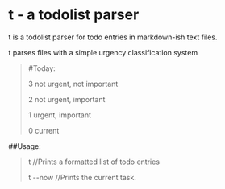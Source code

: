 t - a todolist parser
=====================

t is a todolist parser for todo entries in markdown-ish text files.

t parses files with a simple urgency classification system
> #Today:
>
>	3 not urgent, not important
>
>	2 not urgent, important
>
>	1 urgent, important
>
>	0 current


##Usage:
>t //Prints a formatted list of todo entries
>
>t --now //Prints the current task.
